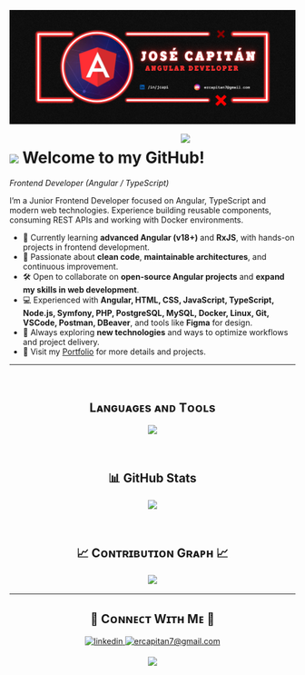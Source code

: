 <!--Banner-->
![JoseCapitan Banner Image](https://github.com/JoseCapitan/JoseCapitan/blob/main/bannerjcapi.png?raw=true)

<!--Night Owl image-->
<div>
  <img align="right" width="40%" src="https://github.com/JoseCapitan/JoseCapitan/blob/main/image2.png?raw=true">
</div>

<!--Header Name-->
# <img src="https://emojis.slackmojis.com/emojis/images/1531849430/4246/blob-sunglasses.gif?1531849430" width="30"/> Welcome to my GitHub!
*Frontend Developer (Angular / TypeScript)*
<br /> 

<!--Start Intro-->               
<p align="left">I’m a Junior Frontend Developer focused on Angular, TypeScript and modern web technologies.  
Experience building reusable components, consuming REST APIs and working with Docker environments. </p>

- 🌱 Currently learning **advanced Angular (v18+)** and **RxJS**, with hands-on projects in frontend development.
- 🚀 Passionate about **clean code**, **maintainable architectures**, and continuous improvement.
- 🛠 Open to collaborate on **open-source Angular projects** and **expand my skills in web development**.
- 💻 Experienced with **Angular, HTML, CSS, JavaScript, TypeScript, Node.js, Symfony, PHP, PostgreSQL, MySQL, Docker, Linux, Git, VSCode, Postman, DBeaver**, and tools like **Figma** for design.
- 📂 Always exploring **new technologies** and ways to optimize workflows and project delivery.
- 🔗 Visit my [Portfolio](https://your-portfolio-link) for more details and projects.

<!--End Intro-->

---
<br />

<!--Languages and Tools Section-->       
<h2 align="center">Lᴀɴɢᴜᴀɢᴇs ᴀɴᴅ Tᴏᴏʟs</h2> 
<p align="center">
<img width="500px"  src="https://skillicons.dev/icons?i=angular,js,html,css,typescript,tailwind,bootstrap,npm,rxjs,symfony,php,markdown,git,linux,postgres,vscode,mysql,vite,docker,postman,nodejs,figma&perline=11"  />
</p>
<br />

<!--Github stats Table--> 
<h2 align="center">📊 GitHub Stats</h2>
<p align="center">
  <img src="https://streak-stats.demolab.com?user=JoseCapitan&theme=nightowl" />
</p>
<br />

<!--Contribution Graph-->
<h2 align="center">📈 Cᴏɴᴛʀɪʙᴜᴛɪᴏɴ Gʀᴀᴘʜ 📈</h2>
<div align="center">
    <img src="https://github-readme-activity-graph.vercel.app/graph?username=JoseCapitan&bg_color=011627&color=79d3c3&line=c792ea&point=ffeb95&area=true&hide_border=false" border-radius="15">
</div>

---

<!--Contact Section--> 

<h2 align="center">🤝 Cᴏɴɴᴇᴄᴛ Wɪᴛʜ Mᴇ 🤝 </h2>
<div align="center">
 <a href="https://www.linkedin.com/in/jcapi/" target="_blank">
<img src=https://img.shields.io/badge/linkedin-%231E77B5.svg?&style=for-the-badge&logo=linkedin&logoColor=white alt=linkedin style="margin-bottom: 5px;" />
</a>
  
<a href="mailto:ercapitan7@gmail.com" target="_blank">
<img src="https://img.shields.io/badge/Gmail-D14836?style=for-the-badge&logo=gmail&logoColor=white" alt=ercapitan7@gmail.com mail style="margin-bottom: 5px;" />
</a>


<!--Footer--> 
<p align="center">
  <img src="https://capsule-render.vercel.app/api?type=waving&color=gradient&height=65&section=footer"/>
</p>
